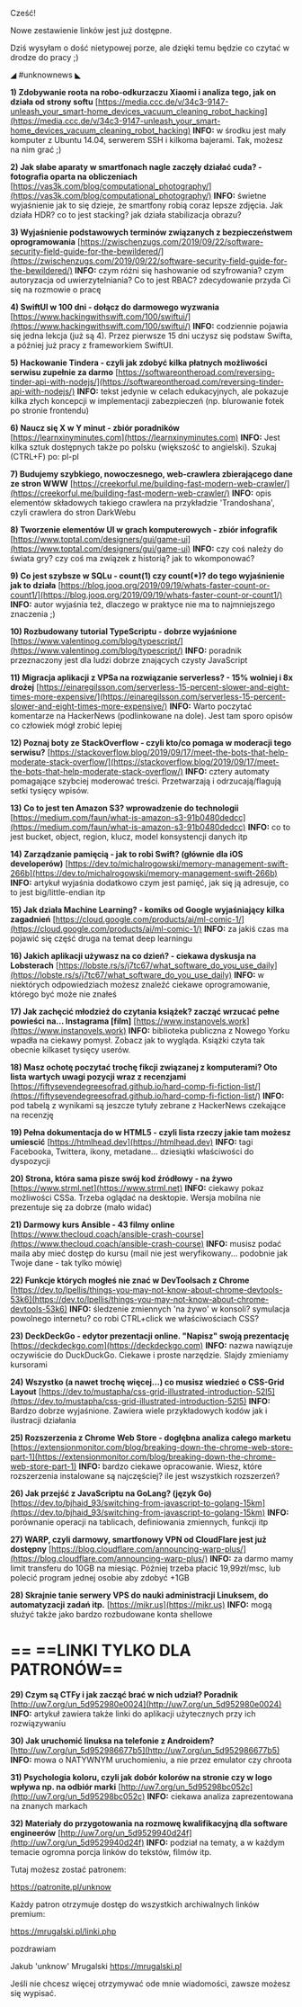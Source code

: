 Cześć!

Nowe zestawienie linków jest już dostępne.

Dziś wysyłam o dość nietypowej porze, ale dzięki temu będzie co czytać w drodze do pracy ;)

 

◢ #unknownews ◣

**1) Zdobywanie roota na robo-odkurzaczu Xiaomi i analiza tego, jak on działa od strony softu**
[https://media.ccc.de/v/34c3-9147-unleash_your_smart-home_devices_vacuum_cleaning_robot_hacking](https://media.ccc.de/v/34c3-9147-unleash_your_smart-home_devices_vacuum_cleaning_robot_hacking)
**INFO:** w środku jest mały komputer z Ubuntu 14.04, serwerem SSH i kilkoma bajerami. Tak, możesz na nim grać ;)


**2) Jak słabe aparaty w smartfonach nagle zaczęły działać cuda? - fotografia oparta na obliczeniach**
[https://vas3k.com/blog/computational_photography/](https://vas3k.com/blog/computational_photography/)
**INFO:** świetne wyjaśnienie jak to się dzieje, że smartfony robią coraz lepsze zdjęcia. Jak działa HDR? co to jest stacking? jak działa stabilizacja obrazu?


**3) Wyjaśnienie podstawowych terminów związanych z bezpieczeństwem oprogramowania**
[https://zwischenzugs.com/2019/09/22/software-security-field-guide-for-the-bewildered/](https://zwischenzugs.com/2019/09/22/software-security-field-guide-for-the-bewildered/)
**INFO:** czym różni się hashowanie od szyfrowania? czym autoryzacja od uwierzytelniania? Co to jest RBAC? zdecydowanie przyda Ci się na rozmowie o pracę


**4) SwiftUI w 100 dni - dołącz do darmowego wyzwania**
[https://www.hackingwithswift.com/100/swiftui/](https://www.hackingwithswift.com/100/swiftui/)
**INFO:** codziennie pojawia się jedna lekcja (już są 4). Przez pierwsze 15 dni uczysz się podstaw Swifta, a później już pracy z frameworkiem SwiftUI.


**5) Hackowanie Tindera - czyli jak zdobyć kilka płatnych możliwości serwisu zupełnie za darmo**
[https://softwareontheroad.com/reversing-tinder-api-with-nodejs/](https://softwareontheroad.com/reversing-tinder-api-with-nodejs/)
**INFO:** tekst jedynie w celach edukacyjnych, ale pokazuje kilka złych koncepcji w implementacji zabezpieczeń (np. blurowanie fotek po stronie frontendu)


**6) Naucz się X w Y minut - zbiór poradników**
[https://learnxinyminutes.com](https://learnxinyminutes.com)
**INFO:** Jest kilka sztuk dostępnych także po polsku (większość to angielski). Szukaj (CTRL+F) po: pl-pl


**7) Budujemy szybkiego, nowoczesnego, web-crawlera zbierającego dane ze stron WWW**
[https://creekorful.me/building-fast-modern-web-crawler/](https://creekorful.me/building-fast-modern-web-crawler/)
**INFO:** opis elementów składowych takiego crawlera na przykładzie 'Trandoshana', czyli crawlera do stron DarkWebu


**8) Tworzenie elementów UI w grach komputerowych - zbiór infografik**
[https://www.toptal.com/designers/gui/game-ui](https://www.toptal.com/designers/gui/game-ui)
**INFO:** czy coś należy do świata gry? czy coś ma związek z historią? jak to wkomponować?


**9) Co jest szybsze w SQLu - count(1) czy count(*)? do tego wyjaśnienie jak to działa**
[https://blog.jooq.org/2019/09/19/whats-faster-count-or-count1/](https://blog.jooq.org/2019/09/19/whats-faster-count-or-count1/)
**INFO:** autor wyjaśnia też, dlaczego w praktyce nie ma to najmniejszego znaczenia ;)


**10) Rozbudowany tutorial TypeScriptu - dobrze wyjaśnione**
[https://www.valentinog.com/blog/typescript/](https://www.valentinog.com/blog/typescript/)
**INFO:** poradnik przeznaczony jest dla ludzi dobrze znających czysty JavaScript


**11) Migracja aplikacji z VPSa na rozwiązanie serverless? - 15% wolniej i 8x drożej**
[https://einaregilsson.com/serverless-15-percent-slower-and-eight-times-more-expensive/](https://einaregilsson.com/serverless-15-percent-slower-and-eight-times-more-expensive/)
**INFO:** Warto poczytać komentarze na HackerNews (podlinkowane na dole). Jest tam sporo opisów co człowiek mógł zrobić lepiej


**12) Poznaj boty ze StackOverflow - czyli kto/co pomaga w moderacji tego serwisu?**
[https://stackoverflow.blog/2019/09/17/meet-the-bots-that-help-moderate-stack-overflow/](https://stackoverflow.blog/2019/09/17/meet-the-bots-that-help-moderate-stack-overflow/)
**INFO:** cztery automaty pomagające szybciej moderować treści. Przetwarzają i odrzucają/flagują setki tysięcy wpisów.


**13) Co to jest ten Amazon S3? wprowadzenie do technologii**
[https://medium.com/faun/what-is-amazon-s3-91b0480dedcc](https://medium.com/faun/what-is-amazon-s3-91b0480dedcc)
**INFO:** co to jest bucket, object, region, klucz, model konsystencji danych itp


**14) Zarządzanie pamięcią - jak to robi Swift? (głównie dla iOS developerów)**
[https://dev.to/michalrogowski/memory-management-swift-266b](https://dev.to/michalrogowski/memory-management-swift-266b)
**INFO:** artykuł wyjaśnia dodatkowo czym jest pamięć, jak się ją adresuje, co to jest big/little-endian itp


**15) Jak działa Machine Learning? - komiks od Google wyjaśniający kilka zagadnień**
[https://cloud.google.com/products/ai/ml-comic-1/](https://cloud.google.com/products/ai/ml-comic-1/)
**INFO:** za jakiś czas ma pojawić się część druga na temat deep learningu


**16) Jakich aplikacji używasz na co dzień? - ciekawa dyskusja na Lobsterach**
[https://lobste.rs/s/j7tc67/what_software_do_you_use_daily](https://lobste.rs/s/j7tc67/what_software_do_you_use_daily)
**INFO:** w niektórych odpowiedziach możesz znaleźć ciekawe oprogramowanie, którego być może nie znałeś


**17) Jak zachęcić młodzież do czytania książek? zacząć wrzucać pełne powieści na... Instagrama [film]**
[https://www.instanovels.work](https://www.instanovels.work)
**INFO:** biblioteka publiczna z Nowego Yorku wpadła na ciekawy pomysł. Zobacz jak to wygląda. Książki czyta tak obecnie kilkaset tysięcy userów.


**18) Masz ochotę poczytać trochę fikcji związanej z komputerami? Oto lista wartych uwagi pozycji wraz z recenzjami**
[https://fiftysevendegreesofrad.github.io/hard-comp-fi-fiction-list/](https://fiftysevendegreesofrad.github.io/hard-comp-fi-fiction-list/)
**INFO:** pod tabelą z wynikami są jeszcze tytuły zebrane z HackerNews czekające na recenzję


**19) Pełna dokumentacja do <HEAD> w HTML5 - czyli lista rzeczy jakie tam możesz umiescić**
[https://htmlhead.dev](https://htmlhead.dev)
**INFO:** tagi Facebooka, Twittera, ikony, metadane... dziesiątki właściwości do dyspozycji


**20) Strona, która sama pisze swój kod źródłowy - na żywo**
[https://www.strml.net](https://www.strml.net)
**INFO:** ciekawy pokaz możliwości CSSa. Trzeba oglądać na desktopie. Wersja mobilna nie prezentuje się za dobrze (mało widać)


**21) Darmowy kurs Ansible - 43 filmy online**
[https://www.thecloud.coach/ansible-crash-course](https://www.thecloud.coach/ansible-crash-course)
**INFO:** musisz podać maila aby mieć dostęp do kursu (mail nie jest weryfikowany... podobnie jak Twoje dane - tak tylko mówię)


**22) Funkcje których mogłeś nie znać w DevToolsach z Chrome**
[https://dev.to/lpellis/things-you-may-not-know-about-chrome-devtools-53k6](https://dev.to/lpellis/things-you-may-not-know-about-chrome-devtools-53k6)
**INFO:** śledzenie zmiennych 'na żywo' w konsoli? symulacja powolnego internetu? co robi CTRL+click we właściwościach CSS?


**23) DeckDeckGo - edytor prezentacji online. "Napisz" swoją prezentację**
[https://deckdeckgo.com](https://deckdeckgo.com)
**INFO:** nazwa nawiązuje oczywiście do DuckDuckGo. Ciekawe i proste narzędzie. Slajdy zmieniamy kursorami


**24) Wszystko (a nawet trochę więcej...) co musisz wiedzieć o CSS-Grid Layout**
[https://dev.to/mustapha/css-grid-illustrated-introduction-52l5](https://dev.to/mustapha/css-grid-illustrated-introduction-52l5)
**INFO:** Bardzo dobrze wyjaśnione. Zawiera wiele przykładowych kodów jak i ilustracji działania


**25) Rozszerzenia z Chrome Web Store - dogłębna analiza całego marketu**
[https://extensionmonitor.com/blog/breaking-down-the-chrome-web-store-part-1](https://extensionmonitor.com/blog/breaking-down-the-chrome-web-store-part-1)
**INFO:** bardzo ciekawe opracowanie. Wiesz, które rozszerzenia instalowane są najczęściej? ile jest wszystkich rozszerzeń?


**26) Jak przejść z JavaScriptu na GoLang? (język Go)**
[https://dev.to/bjhaid_93/switching-from-javascript-to-golang-15km](https://dev.to/bjhaid_93/switching-from-javascript-to-golang-15km)
**INFO:** porównanie operacji na tablicach, definiowania zmiennych, funkcji itp


**27) WARP, czyli darmowy, smartfonowy VPN od CloudFlare jest już dostępny**
[https://blog.cloudflare.com/announcing-warp-plus/](https://blog.cloudflare.com/announcing-warp-plus/)
**INFO:** za darmo mamy limit transferu do 10GB na miesiąc. Później trzeba płacić 19,99zł/msc, lub polecić program jednej osobie aby zdobyć +1GB


**28) Skrajnie tanie serwery VPS do nauki administracji Linuksem, do automatyzacji zadań itp.**
[https://mikr.us](https://mikr.us)
**INFO:** mogą służyć także jako bardzo rozbudowane konta shellowe


== **==LINKI TYLKO DLA PATRONÓW==**
 ==

**29) Czym są CTFy i jak zacząć brać w nich udział? Poradnik**
[http://uw7.org/un_5d952980e0024](http://uw7.org/un_5d952980e0024)
**INFO:** artykuł zawiera także linki do aplikacji użytecznych przy ich rozwiązywaniu


**30) Jak uruchomić linuksa na telefonie z Androidem?**
[http://uw7.org/un_5d952986677b5](http://uw7.org/un_5d952986677b5)
**INFO:** mowa o NATYWNYM uruchomieniu, a nie przez emulator czy chroota


**31) Psychologia koloru, czyli jak dobór kolorów na stronie czy w logo wpływa np. na odbiór marki**
[http://uw7.org/un_5d95298bc052c](http://uw7.org/un_5d95298bc052c)
**INFO:** ciekawa analiza zaprezentowana na znanych markach


**32) Materiały do przygotowania na rozmowę kwalifikacyjną dla software engineerów**
[http://uw7.org/un_5d9529940d24f](http://uw7.org/un_5d9529940d24f)
**INFO:** podział na tematy, a w każdym temacie ogromna porcja linków do tekstów, filmów itp.


 

Tutaj możesz zostać patronem:

https://patronite.pl/unknow

Każdy patron otrzymuje dostęp do wszystkich archiwalnych linków premium:

https://mrugalski.pl/linki.php

 

 
pozdrawiam

Jakub 'unknow' Mrugalski
https://mrugalski.pl
 

Jeśli nie chcesz więcej otrzymywać ode mnie wiadomości, zawsze możesz się wypisać.